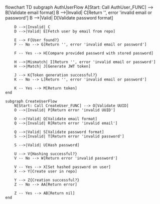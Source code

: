 flowchart TD
    subgraph AuthUserFlow
        A[Start: Call AuthUser_FUNC] --> B[Validate email format]
        B -->|Invalid| C[Return '', error 'invalid email or password']
        B -->|Valid| D[Validate password format]
        
        D -->|Invalid| C
        D -->|Valid| E[Fetch user by email from repo]
        
        E --> F{User found?}
        F -- No --> G[Return '', error 'invalid email or password']
        
        F -- Yes --> H[Compare provided password with stored password]
        
        H -->|Mismatch| I[Return '', error 'invalid email or password']
        H -->|Match| J[Generate JWT token]
        
        J --> K{Token generation successful?}
        K -- No --> L[Return '', error 'invalid email or password']
        
        K -- Yes --> M[Return token]
    end

    subgraph CreateUserFlow
        N[Start: Call CreateUser_FUNC] --> O[Validate UUID]
        O -->|Invalid| P[Return error 'invalid UUID']
        
        O -->|Valid| Q[Validate email format]
        Q -->|Invalid| R[Return error 'invalid email']
        
        Q -->|Valid| S[Validate password format]
        S -->|Invalid| T[Return error 'invalid password']
        
        S -->|Valid| U[Hash password]
        
        U --> V{Hashing successful?}
        V -- No --> W[Return error 'invalid password']
        
        V -- Yes --> X[Set hashed password on user]
        X --> Y[Create user in repo]
        
        Y --> Z{Creation successful?}
        Z -- No --> AA[Return error]
        
        Z -- Yes --> AB[Return nil]
    end